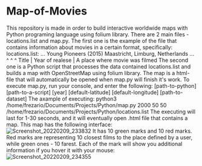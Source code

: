 # Map-of-Movies
This repository is made in order to build interactive worldwide maps with Python programing language using folium library.
There are 2 main files - locations.list and map.py.
The first one is the example of the file that contains information about movies in a certain format, specifically:
locations.list:
  ...
  Young Pioneers (2015)					Maastricht, Limburg, Netherlands
  ...
          ^          ^                           ^
        Title | Year of realese | A place where movie was filmed
 The second one is a Python script that processes the data contained locations.list and builds a map with OpenStreetMap using folium library.
 The map is a html-file that will automatically be opened when map.py will finish it's work.
 To execute map.py, run your console, and enter the following:
 [path-to-python] [path-to-a-script] [year] [default-latitude] [default-longitude] [path-to-dataset]
 The axample of executing:
 python3 /home/frezario/Documents/Projects/Python/map.py 2000 50 50 /home/frezario/Documents/Projects/Python/locations.list
 The executing will last for 1-30 seconds, and it will eventually open .html file that contains a map.
 This map has the following interface:
![Screenshot_20220209_233832](https://user-images.githubusercontent.com/91615650/153294543-727a6b10-5d23-4d8e-b024-804e0d74f367.png)
It has 10 green marks and 10 red marks. Red marks are representing 10 closest films to the place defined by a user, while green ones - 10 farest.
Each of the mark will show you additional information if you hover it with your mouse:
![Screenshot_20220209_234355](https://user-images.githubusercontent.com/91615650/153295254-e3993e0a-351f-463c-9322-0fb2ad6b542c.png)
